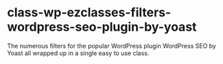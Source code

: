 class-wp-ezclasses-filters-wordpress-seo-plugin-by-yoast
========================================================

The numerous filters for the popular WordPress plugin WordPress SEO by Yoast all wrapped up in a single easy to use class.
